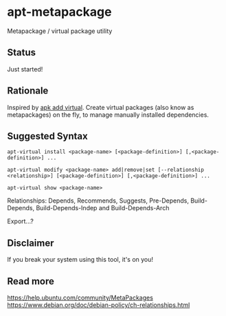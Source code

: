 # apt-metapackage
Metapackage / virtual package utility

## Status
Just started!

## Rationale  
Inspired by [apk add virtual](https://man.archlinux.org/man/apk-add.8.en). Create virtual packages (also know as metapackages) on the fly, to manage manually installed dependencies.

## Suggested Syntax
```
apt-virtual install <package-name> [<package-definition>] [,<package-definition>] ... 
```

```
apt-virtual modify <package-name> add|remove|set [--relationship <relationship>] [<package-definition>] [,<package-definition>] ...
```

```
apt-virtual show <package-name> 
```

Relationships: Depends, Recommends, Suggests, Pre-Depends, Build-Depends, Build-Depends-Indep and Build-Depends-Arch

Export...?

## Disclaimer  
If you break your system using this tool, it's on you!

## Read more  
https://help.ubuntu.com/community/MetaPackages  
https://www.debian.org/doc/debian-policy/ch-relationships.html
